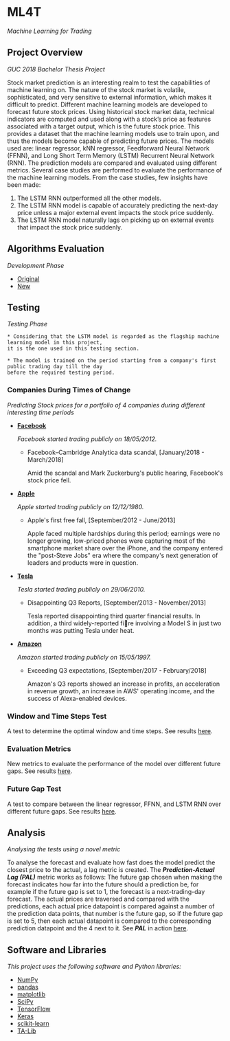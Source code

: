 # ML4T
*Machine Learning for Trading*

## Project Overview
*GUC 2018 Bachelor Thesis Project*

Stock market prediction is an interesting realm to test the capabilities of machine learning
on. The nature of the stock market is volatile, sophisticated, and very sensitive to external
information, which makes it difficult to predict. Different machine learning models
are developed to forecast future stock prices. Using historical stock market data, technical
indicators are computed and used along with a stock’s price as features associated
with a target output, which is the future stock price. This provides a dataset that the
machine learning models use to train upon, and thus the models become capable of predicting
future prices. The models used are: linear regressor, kNN regressor, Feedforward
Neural Network (FFNN), and Long Short Term Memory (LSTM) Recurrent Neural Network
(RNN). The prediction models are compared and evaluated using different metrics.
Several case studies are performed to evaluate the performance of the machine learning
models. From the case studies, few insights have been made:

1. The LSTM RNN outperformed all the other models.
2. The LSTM RNN model is capable of accurately predicting the next-day price unless a major external event impacts the stock price suddenly.
3. The LSTM RNN model naturally lags on picking up on external events that impact the stock price suddenly.

## Algorithms Evaluation
*Development Phase*

* [Original](https://github.com/ahmedhamdi96/ML4T/blob/master/machine_learning/development/original_evaluation.md)
* [New](https://github.com/ahmedhamdi96/ML4T/blob/master/machine_learning/development/new_evaluation.md)

## Testing
*Testing Phase*

    * Considering that the LSTM model is regarded as the flagship machine learning model in this project, 
    it is the one used in this testing section.

    * The model is trained on the period starting from a company's first public trading day till the day 
    before the required testing period.

### Companies During Times of Change
*Predicting Stock prices for a portfolio of 4 companies during different interesting time periods*

* **[Facebook](https://github.com/ahmedhamdi96/ML4T/blob/master/machine_learning/development/testing/results/facebook.md)**

  *Facebook started trading publicly on 18/05/2012.*

  * Facebook–Cambridge Analytica data scandal, [January/2018 - March/2018]

    Amid the scandal and Mark Zuckerburg's public hearing, Facebook's stock price fell.

* **[Apple](https://github.com/ahmedhamdi96/ML4T/blob/master/machine_learning/development/testing/results/apple.md)**

  *Apple started trading publicly on 12/12/1980.*

  * Apple's first free fall, [September/2012 - June/2013]

    Apple faced multiple hardships during this period; earnings were no longer growing, 
    low-priced phones were capturing most of the smartphone market share over the iPhone,
    and the company entered the "post-Steve Jobs" era where the company's next generation 
    of leaders and products were in question.

* **[Tesla](https://github.com/ahmedhamdi96/ML4T/blob/master/machine_learning/development/testing/results/tesla.md)**

  *Tesla started trading publicly on 29/06/2010.*

  * Disappointing Q3 Reports, [September/2013 - November/2013]

    Tesla reported disappointing third quarter financial results. In addition, 
    a third widely-reported fire involving a Model S in just two months was 
    putting Tesla under heat.

* **[Amazon](https://github.com/ahmedhamdi96/ML4T/blob/master/machine_learning/development/testing/results/amazon.md)**

  *Amazon started trading publicly on 15/05/1997.*

  * Exceeding Q3 expectations, [September/2017 - February/2018]

    Amazon's Q3 reports showed an increase in profits, an acceleration in revenue growth, an increase 
    in AWS' operating income, and the success of Alexa-enabled devices.

### Window and Time Steps Test
A test to determine the optimal window and time steps. See results [here](https://github.com/ahmedhamdi96/ML4T/blob/master/machine_learning/development/testing/results/window_and_ts.md).

### Evaluation Metrics
New metrics to evaluate the performance of the model over different future gaps. See results [here](https://github.com/ahmedhamdi96/ML4T/blob/master/machine_learning/development/testing/results/eval.md).

### Future Gap Test
A test to compare between the linear regressor, FFNN, and LSTM RNN over different future gaps. See results [here](https://github.com/ahmedhamdi96/ML4T/blob/master/machine_learning/development/testing/results/future_gap.md).

## Analysis
*Analysing the tests using a novel metric*

To analyse the forecast and evaluate how fast does the model predict the closest price to the actual, a lag metric is created.
The **_Prediction-Actual Lag (PAL)_** metric works as follows: 
The future gap chosen when making the forecast indicates how far into the future should a prediction be, for example if the future gap is set to 1, the forecast is a next-trading-day forecast. The actual prices are traversed and compared with the predictions, each actual price datapoint is compared against a number of the prediction data points, that number is the future gap, so if the future gap is set to 5, then each actual datapoint is compared to the corresponding prediction datapoint and the 4 next to it. See **_PAL_** in action [here](https://github.com/ahmedhamdi96/ML4T/blob/master/machine_learning/development/testing/results/analysis.md).

## Software and Libraries
*This project uses the following software and Python libraries:*

* [NumPy](http://www.numpy.org/)
* [pandas](http://pandas.pydata.org/)
* [matplotlib](https://matplotlib.org/index.html)
* [SciPy](https://www.scipy.org/)
* [TensorFlow](https://www.tensorflow.org)
* [Keras](https://keras.io/)
* [scikit-learn](http://scikit-learn.org/stable/)
* [TA-Lib](https://mrjbq7.github.io/ta-lib/doc_index.html)